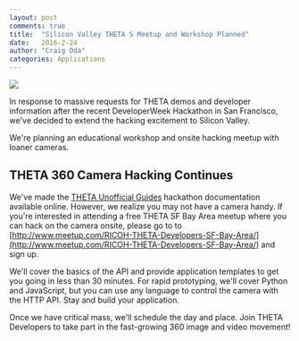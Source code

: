 ```yaml
---
layout: post
comments: true
title:  "Silicon Valley THETA S Meetup and Workshop Planned"
date:   2016-2-24
author: "Craig Oda"
categories: Applications
---
```

![](https://gallery.mailchimp.com/92f3f97f3eb55d52507b08fe1/images/2d679ee6-b18b-4ab6-8696-9ac4dfd52b8a.png)

In response to massive requests for THETA demos and developer
information after the
recent DeveloperWeek Hackathon in San Francisco, we've decided to
extend the hacking excitement to Silicon Valley.

We're planning an educational workshop and onsite hacking meetup with
loaner cameras.

## THETA 360 Camera Hacking Continues

We've made the
[THETA Unofficial Guides](http://theta360developers.github.io/)
hackathon documentation available online. However, we realize you may not
have a camera handy. If you're interested in attending a free THETA SF Bay
Area meetup where you can hack on the camera onsite, please go to
to [http://www.meetup.com/RICOH-THETA-Developers-SF-Bay-Area/](http://www.meetup.com/RICOH-THETA-Developers-SF-Bay-Area/)
and sign up.

We'll cover the basics of the API and provide application templates to get
you going in less than 30 minutes. For rapid prototyping, we'll cover
Python and JavaScript, but you can use any language to control the camera
with the HTTP API. Stay and build your application.

Once we have critical mass, we'll schedule the day and place.
Join THETA Developers to take part in the fast-growing 360
image and video movement!
